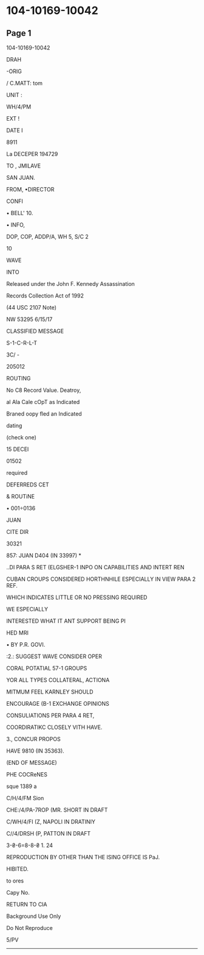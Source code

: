 # 104-10169-10042

## Page 1

104-10169-10042

DRAH

-ORIG

/ C.MATT: tom

UNIT :

WH/4/PM

EXT !

DATE I

8911

La DECEPER 194729

TO , JMILAVE

SAN JUAN.

FROM, •DIRECTOR

CONFI

• BELL' 10.

• INFO,

DOP, COP, ADDP/A, WH 5, S/C 2

10

WAVE

INTO

Released under the John F. Kennedy Assassination

Records Collection Act of 1992

(44 USC 2107 Note)

NW 53295 6/15/17

CLASSIFIED MESSAGE

S-1-C-R-L-T

3C/ -

205012

ROUTING

No C8 Record Value. Deatroy,

al Ala Cale cOpT as Indicated

Braned oopy fled an Indicated

dating

(check one)

15 DECEI

01502

required

DEFERREDS CET

& ROUTiNE

• 001÷0136

JUAN

CITE DIR

30321

857: JUAN D404 (IN 33997) *

..DI PARA S RET (ELGSHER-1 INPO ON CAPABILITIES AND INTERT REN

CUBAN CROUPS CONSIDERED HORTHNHILE ESPECIALLY IN VIEW PARA 2 REF.

WHICH INDICATES LITTLE OR NO PRESSING REQUIRED

WE ESPECIALLY

INTERESTED WHAT IT ANT SUPPORT BEING PI

HED MRI

• BY P.R. GOVI.

:2.: SUGGEST WAVE CONSIDER OPER

CORAL POTATIAL 57-1 GROUPS

YOR ALL TYPES COLLATERAL, ACTIONA

MITMUM FEEL KARNLEY SHOULD

ENCOURAGE (B-1 EXCHANGE OPINIONS

CONSULIATIONS PER PARA 4 RET,

COORDIRATIKC CLOSELY VITH HAVE.

3., CONCUR PROPOS

HAVE 9810 (IN 35363).

(END OF MESSAGE)

PHE COCReNES

sque 1389 a

C/H/4/FM Sion

CHE:/4/PA-7ROP (MR. SHORT IN DRAFT

C/WH/4/FI (Z, NAPOLI IN DRATINIY

C//4/DRSH (P, PATTON IN DRAFT

3-₴-6=8-8-₴ 1. 24

REPRODUCTION BY OTHER THAN THE ISING OFFICE IS PaJ.

HIBITED.

to ores

Capy No.

RETURN TO CIA

Background Use Only

Do Not Reproduce

5/PV

---

